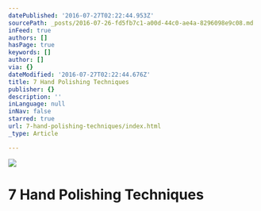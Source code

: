 ```yaml
---
datePublished: '2016-07-27T02:22:44.953Z'
sourcePath: _posts/2016-07-26-fd5fb7c1-a00d-44c0-ae4a-8296098e9c08.md
inFeed: true
authors: []
hasPage: true
keywords: []
author: []
via: {}
dateModified: '2016-07-27T02:22:44.676Z'
title: 7 Hand Polishing Techniques
publisher: {}
description: ''
inLanguage: null
inNav: false
starred: true
url: 7-hand-polishing-techniques/index.html
_type: Article

---
```

![](https://the-grid-user-content.s3-us-west-2.amazonaws.com/61b28a75-5ef2-4e55-a799-4776a373f492.jpg)

# 7 Hand Polishing Techniques